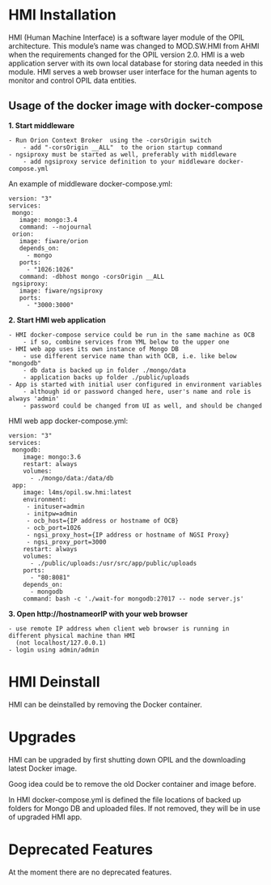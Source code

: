 # HMI Installation

HMI (Human Machine Interface) is a software layer module of the OPIL architecture. This module’s name was changed to MOD.SW.HMI from AHMI when the requirements changed for the OPIL version 2.0. 
HMI is a web application server with its own local database for storing data needed in this module. HMI serves a web browser user interface for the human agents to monitor and control OPIL data entities. 

<!---
 - Image tagging uses semantic versioning. Major release 3 is done according to agreement we should do so.
 - Image tags are identical to the GitLab source repository commit tags.
 - Image tagged latest and biggest version number are identical.
 - Please remove old docker image before pulling, if you have problems updating image. And destroy unnecessary containers as well.
 - Please NOTICE: From version 2.0.20-beta you _must_ configure OCB and NGSI Proxy environment variables _only_ in docker-compose.yml (System Settings -tab is removed from the UI).
-->


## Usage of the docker image with docker-compose

**1.  Start middleware**

    - Run Orion Context Broker  using the -corsOrigin switch
        - add "-corsOrigin __ALL"  to the orion startup command
    - ngsiproxy must be started as well, preferably with middleware
        - add ngsiproxy service definition to your middleware docker-compose.yml

An example of middleware docker-compose.yml:
```
version: "3"
services:
 mongo:
   image: mongo:3.4
   command: --nojournal
 orion:
   image: fiware/orion
   depends_on:
     - mongo
   ports:
     - "1026:1026"
   command: -dbhost mongo -corsOrigin __ALL
 ngsiproxy:
   image: fiware/ngsiproxy
   ports:
     - "3000:3000"
```

**2. Start HMI web application**

    - HMI docker-compose service could be run in the same machine as OCB
        - if so, combine services from YML below to the upper one
    - HMI web app uses its own instance of Mongo DB
        - use different service name than with OCB, i.e. like below "mongodb"
        - db data is backed up in folder ./mongo/data
        - application backs up folder ./public/uploads
    - App is started with initial user configured in environment variables
        - although id or password changed here, user's name and role is always 'admin'
        - password could be changed from UI as well, and should be changed


HMI web app docker-compose.yml:
```
version: "3"
services:
 mongodb:
    image: mongo:3.6
    restart: always
    volumes:
      - ./mongo/data:/data/db
 app:
    image: l4ms/opil.sw.hmi:latest
    environment:
     - inituser=admin
     - initpw=admin
     - ocb_host={IP address or hostname of OCB}
     - ocb_port=1026
     - ngsi_proxy_host={IP address or hostname of NGSI Proxy}
     - ngsi_proxy_port=3000
    restart: always
    volumes:
      - ./public/uploads:/usr/src/app/public/uploads
    ports:
      - "80:8081"
    depends_on:
      - mongodb
    command: bash -c './wait-for mongodb:27017 -- node server.js'
```

**3. Open http://hostnameorIP with your web browser**

    - use remote IP address when client web browser is running in different physical machine than HMI
      (not localhost/127.0.0.1)
    - login using admin/admin

# HMI Deinstall
HMI can be deinstalled by removing the Docker container.

# Upgrades
HMI can be upgraded by first shutting down OPIL and the downloading latest Docker image.

Goog idea could be to remove the old Docker container and image before.

In HMI docker-compose.yml is defined the file locations of backed up folders for Mongo DB and uploaded files. If not removed, they will be in use of upgraded HMI app.

# Deprecated Features
At the moment there are no deprecated features.






